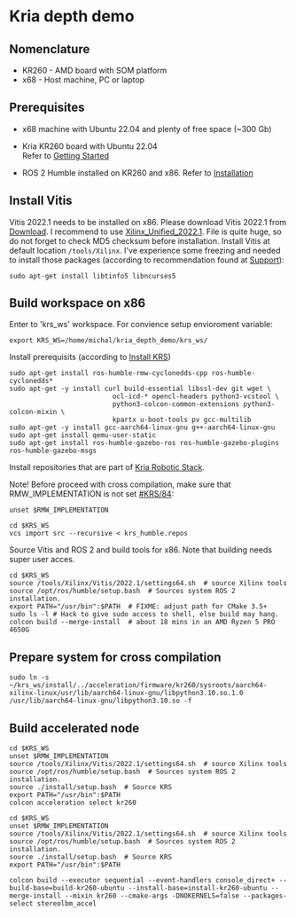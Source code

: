 # Kria depth demo

## Nomenclature

- KR260 - AMD board with SOM platform
- x68 - Host machine, PC or laptop

## Prerequisites
- x68 machine with Ubuntu 22.04 and plenty of free space (~300 Gb)

- Kria KR260 board with Ubuntu 22.04 \
  Refer to [Getting Started](https://www.amd.com/en/products/system-on-modules/kria/k26/kr260-robotics-starter-kit/getting-started/setting-up-the-sd-card-image.html)

- ROS 2 Humble installed on KR260 and x86. Refer to [Installation](https://docs.ros.org/en/humble/Installation.html)

## Install Vitis

Vitis 2022.1 needs to be installed on x86. Please download Vitis 2022.1 from [Download](https://www.xilinx.com/support/download/index.html/content/xilinx/en/downloadNav/vivado-design-tools/archive.html).  I recommend to use [Xilinx_Unified_2022.1](https://www.xilinx.com/member/forms/download/xef.html?filename=Xilinx_Unified_2022.1_0420_0327.tar.gz). File is quite huge, so do not forget to check MD5 checksum before installation. 
Install Vitis at default location `/tools/Xilinx`. I've experience some freezing and needed to install those packages (according to recommendation found at [Support](https://support.xilinx.com/s/question/0D54U00005astbhSAA/vivado-gets-stuck-or-takes-more-than-1-to-15-days-in-final-processing-ie-generating-installed-device-list-when-trying-to-install-in-ubuntu-2204?language=en_US)):
```
sudo apt-get install libtinfo5 libncurses5
```

## Build workspace on x86


Enter to 'krs_ws' workspace. For convience setup envioroment variable:
```
export KRS_WS=/home/michal/kria_depth_demo/krs_ws/
```

Install prerequisits (according to [Install KRS](https://xilinx.github.io/KRS/sphinx/build/html/docs/install.html))
```
sudo apt-get install ros-humble-rmw-cyclonedds-cpp ros-humble-cyclonedds* 
sudo apt-get -y install curl build-essential libssl-dev git wget \
                          ocl-icd-* opencl-headers python3-vcstool \
                          python3-colcon-common-extensions python3-colcon-mixin \
                          kpartx u-boot-tools pv gcc-multilib
sudo apt-get -y install gcc-aarch64-linux-gnu g++-aarch64-linux-gnu
sudo apt-get install qemu-user-static
sudo apt-get install ros-humble-gazebo-ros ros-humble-gazebo-plugins ros-humble-gazebo-msgs

```

Install repositories that are part of [Kria Robotic Stack](https://xilinx.github.io/KRS/sphinx/build/html/index.html).

Note!
Before proceed with cross compilation, make sure that RMW_IMPLEMENTATION is not set [#KRS/84](https://github.com/Xilinx/KRS/issues/97):
```
unset $RMW_IMPLEMENTATION
```

```
cd $KRS_WS
vcs import src --recursive < krs_humble.repos 
```

Source Vitis and ROS 2 and build tools for x86.
Note that building needs super user acces. 
```
cd $KRS_WS
source /tools/Xilinx/Vitis/2022.1/settings64.sh  # source Xilinx tools
source /opt/ros/humble/setup.bash  # Sources system ROS 2 installation.
export PATH="/usr/bin":$PATH  # FIXME: adjust path for CMake 3.5+
sudo ls -l # Hack to give sudo access to shell, else build may hang.
colcon build --merge-install  # about 18 mins in an AMD Ryzen 5 PRO 4650G
```

## Prepare system for cross compilation

```
sudo ln -s ~/krs_ws/install/../acceleration/firmware/kr260/sysroots/aarch64-xilinx-linux/usr/lib/aarch64-linux-gnu/libpython3.10.so.1.0 /usr/lib/aarch64-linux-gnu/libpython3.10.so -f

```
## Build accelerated node


```
cd $KRS_WS
unset $RMW_IMPLEMENTATION
source /tools/Xilinx/Vitis/2022.1/settings64.sh  # source Xilinx tools
source /opt/ros/humble/setup.bash  # Sources system ROS 2 installation.
source ./install/setup.bash  # Source KRS
export PATH="/usr/bin":$PATH
colcon acceleration select kr260
```


```
cd $KRS_WS
unset $RMW_IMPLEMENTATION
source /tools/Xilinx/Vitis/2022.1/settings64.sh  # source Xilinx tools
source /opt/ros/humble/setup.bash  # Sources system ROS 2 installation.
source ./install/setup.bash  # Source KRS
export PATH="/usr/bin":$PATH

colcon build --executor sequential --event-handlers console_direct+ --build-base=build-kr260-ubuntu --install-base=install-kr260-ubuntu --merge-install --mixin kr260 --cmake-args -DNOKERNELS=false --packages-select stereolbm_accel
```
